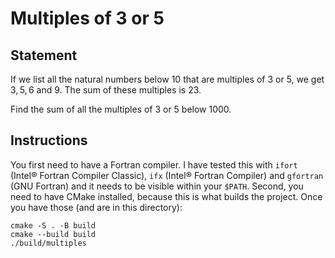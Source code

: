 # Multiples of 3 or 5

## Statement

If we list all the natural numbers below $10$ that are multiples of $3$ or $5$, we get $3,\,5,\,6$ and $9$. The sum of these multiples is $23$.

Find the sum of all the multiples of $3$ or $5$ below $1000$.

## Instructions
You first need to have a Fortran compiler. I have tested this with `ifort` (Intel® Fortran Compiler Classic), `ifx` (Intel® Fortran Compiler) and `gfortran` (GNU Fortran) and it needs to be visible within your `$PATH`. Second, you need to have CMake installed, because this is what builds the project. Once you have those (and are in this directory):
```shell
cmake -S . -B build
cmake --build build
./build/multiples
```
